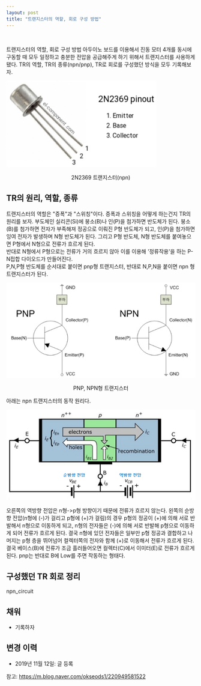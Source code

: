 ```yaml
---
layout: post
title: "트랜지스터의 역할, 회로 구성 방법"
---
```

<br>

트랜지스터의 역할, 회로 구성 방법
아두이노 보드를 이용해서 진동 모터 4개를 동시에 구동할 때 모두 일정하고 충분한 전압을 공급해주게 하기 위해서 트랜지스터를 사용하게 됐다. TR의 역할, TR의 종류(npn/pnp), TR로 회로를 구성했던 방식을 모두 기록해보자.

<img src="/assets/transistor/overview.PNG" width="400">
<p style='text-align:center'>2N2369 트랜지스터(npn)</p>

## TR의 원리, 역할, 종류

트랜지스터의 역할은 "증폭"과 "스위칭"이다. 증폭과 스위칭을 어떻게 하는건지 TR의 원리를 보자. 부도체인 실리콘(Si)에 붕소(B)나 인(P)을 첨가하면 반도체가 된다. 붕소(B)를 첨가하면 전자가 부족해져 정공으로 이뤄진 P형 반도체가 되고, 인(P)을 첨가하면 잉여 전자가 발생하며 N형 반도체가 된다. 그리고 P형 반도체, N형 반도체를 붙여놓으면 P형에서 N형으로 전류가 흐르게 된다.
<br>
반대로 N형에서 P형으로는 전류가 거의 흐르지 않아 이를 이용해 '정류작용'을 하는 P-N접합 다이오드가 만들어진다.
<br>
P,N,P형 반도체를 순서대로 붙이면 pnp형 트랜지스터, 반대로 N,P,N을 붙이면 npn 형 트랜지스터가 된다.

<img src="/assets/transistor/npn_pnp.PNG" width="600">
<p style='text-align:center'>PNP, NPN형 트랜지스터</p>

아래는 npn 트랜지스터의 동작 원리다.

<img src="/assets/transistor/npn_circuit.PNG" width="600">

오른쪽의 역방향 전압은 n형->p형 방향이기 때문에 전류가 흐르지 않는다. 왼쪽의 순방향 전압(n형에 (-)가 걸리고 p형에 (+)가 걸림)의 경우 p형의 정공이 (+)에 의해 서로 반발해서 n형으로 이동하게 되고, n형의 전자들은 (-)에 의해 서로 반발해 p형으로 이동하게 되어 전류가 흐르게 된다. 결국 n형에 있던 전자들은 일부만 p형 정공과 결합하고 나머지는 p형 층을 뛰어넘어 컬렉터쪽의 전자와 함께 (+)로 이동해서 전류가 흐르게 된다.
<br>
결국 베이스(B)에 전류가 조금 흘러들어오면 컬렉터(C)에서 이미터(E)로 전류가 흐르게 된다. pnp는 반대로 B에 Low를 주면 작동하는 형태다.

## 구성했던 TR 회로 정리


npn_circuit
## 채워
* 기록하자

## 변경 이력
* 2019년 11월 12일: 글 등록

참고: https://m.blog.naver.com/okseods1/220949581522
